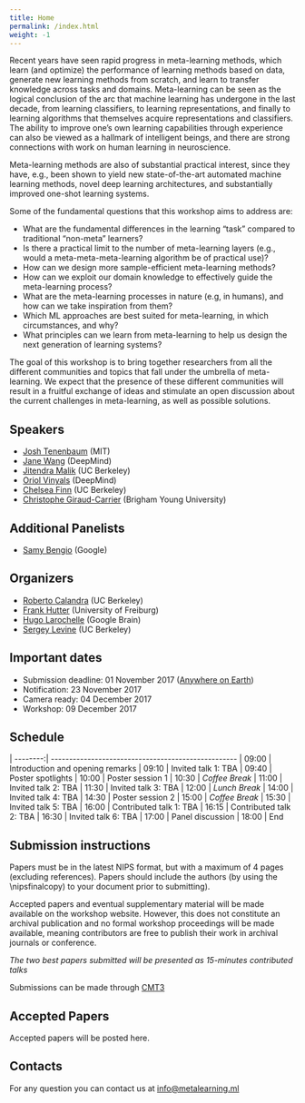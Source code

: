 ```yaml
---
title: Home
permalink: /index.html
weight: -1
---
```


Recent years have seen rapid progress in meta-learning methods, which learn (and optimize) the performance of learning methods based on data, generate new learning methods from scratch, and learn to transfer knowledge across tasks and domains. Meta-learning can be seen as the logical conclusion of the arc that machine learning has undergone in the last decade, from learning classifiers, to learning representations, and finally to learning algorithms that themselves acquire representations and classifiers. The ability to improve one’s own learning capabilities through experience can also be viewed as a hallmark of intelligent beings, and there are strong connections with work on human learning in neuroscience.

Meta-learning methods are also of substantial practical interest, since they have, e.g., been shown to yield new state-of-the-art automated machine learning methods, novel deep learning architectures, and substantially improved one-shot learning systems. 

Some of the fundamental questions that this workshop aims to address are:
- What are the fundamental differences in the learning “task” compared to traditional  “non-meta” learners?
- Is there a practical limit to the number of meta-learning layers (e.g., would a meta-meta-meta-learning algorithm be of practical use)?
- How can we design more sample-efficient meta-learning methods?
- How can we exploit our domain knowledge to effectively guide the meta-learning process?
- What are the meta-learning processes in nature (e.g, in humans), and how can we take inspiration from them?
- Which ML approaches are best suited for meta-learning, in which circumstances, and why?
- What principles can we learn from meta-learning to help us design the next generation of learning systems? 

The goal of this workshop is to bring together researchers from all the different communities and topics that fall under the umbrella of meta-learning. We expect that the presence of these different communities will result in a fruitful exchange of ideas and stimulate an open discussion about the current challenges in meta-learning, as well as possible solutions.


## Speakers ##
- [Josh Tenenbaum](http://web.mit.edu/cocosci/josh.html) (MIT)
- [Jane Wang]() (DeepMind)
- [Jitendra Malik](https://people.eecs.berkeley.edu/~malik/) (UC Berkeley)
- [Oriol Vinyals]() (DeepMind)
- [Chelsea Finn](https://people.eecs.berkeley.edu/~cbfinn/) (UC Berkeley) 
- [Christophe Giraud-Carrier]() (Brigham Young University)

## Additional Panelists  ##
- [Samy Bengio]() (Google)

## Organizers ##
- [Roberto Calandra](http://www.robertocalandra.com) (UC Berkeley)
- [Frank Hutter](http://www2.informatik.uni-freiburg.de/~hutter/) (University of Freiburg)
- [Hugo Larochelle](http://www.dmi.usherb.ca/~larocheh/index_en.html) (Google Brain)
- [Sergey Levine](https://people.eecs.berkeley.edu/~svlevine/) (UC Berkeley)

## Important dates ##
- Submission deadline: 01 November 2017 ([Anywhere on Earth](https://www.timeanddate.com/time/zones/aoe))
- Notification: 23 November 2017
- Camera ready: 04 December 2017
- Workshop: 09 December 2017

## Schedule ##

| --------:| ---------------------------------------------------
| 09:00 | Introduction and opening remarks 
| 09:10 | Invited talk 1: TBA
| 09:40 | Poster spotlights
| 10:00 | Poster session 1
| 10:30 | *Coffee Break*
| 11:00 | Invited talk 2: TBA
| 11:30 | Invited talk 3: TBA
| 12:00 | *Lunch Break*
| 14:00 | Invited talk 4: TBA
| 14:30 | Poster session 2
| 15:00 | *Coffee Break*
| 15:30 | Invited talk 5: TBA
| 16:00 | Contributed talk 1: TBA
| 16:15 | Contributed talk 2: TBA
| 16:30 | Invited talk 6: TBA
| 17:00 | Panel discussion
| 18:00 | End 

## Submission instructions  ##

Papers must be in the latest NIPS format, but with a maximum of 4 pages (excluding references). Papers should include the authors (by using the \nipsfinalcopy) to your document prior to submitting). 

Accepted papers and eventual supplementary material will be made available on the workshop website. However, this does not constitute an archival publication and no formal workshop proceedings will be made available, meaning contributors are free to publish their work in archival journals or conference.

*The two best papers submitted will be presented as 15-minutes contributed talks*

Submissions can be made through [CMT3](https://cmt3.research.microsoft.com/MLW2017)

## Accepted Papers  ##

Accepted papers will be posted here.

## Contacts  ##

For any question you can contact us at <info@metalearning.ml>
 
